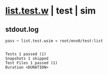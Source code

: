 # [list.test.w](../../../../../../examples/tests/sdk_tests/table/list.test.w) | test | sim

## stdout.log
```log
pass ─ list.test.wsim » root/env0/test:list
 
 
Tests 1 passed (1)
Snapshots 1 skipped
Test Files 1 passed (1)
Duration <DURATION>
```

